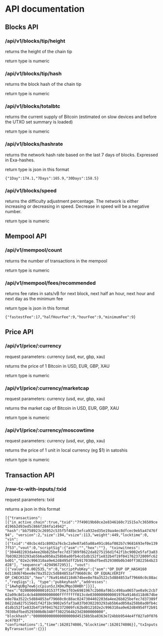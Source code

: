 # API documentation

## Blocks API
### /api/v1/blocks/tip/height
returns the height of the chain tip

return type is numeric

### /api/v1/blocks/tip/hash
returns the block hash of the chain tip

return type is numeric

### /api/v1/blocks/totalbtc
returns the current supply of Bitcoin (estimated on slow devices and before the UTXO set summary is loaded)

return type is numeric

### /api/v1/blocks/hashrate
returns the network hash rate based on the last 7 days of blocks. Expressed in Exa-hashes.

return type is json in this format

`{"1Day":174.1,"7Days":165.9,"30Days":158.5}`

### /api/v1/blocks/speed
returns the difficulty adjustment percentage. The network is either increasing or decreasing in speed. Decrease in speed will be a negative number.

return type is numeric


## Mempool API
### /api/v1/mempool/count
returns the number of transactions in the mempool

return type is numeric

### /api/v1/mempool/fees/recommended
returns fee rates in sats/vB for next block, next half an hour, next hour and next day as the minimum fee

return type is json in this format 

`{"fastestFee":17,"halfHourFee":9,"hourFee":9,"minimumFee":9}`


## Price API
### /api/v1/price/:currency
request parameters: currency (usd, eur, gbp, xau)

returns the price of 1 Bitcoin in USD, EUR, GBP, XAU

return type is numeric

### /api/v1/price/:currency/marketcap
request parameters: currency (usd, eur, gbp, xau)

returns the market cap of Bitcoin in USD, EUR, GBP, XAU

return type is numeric

### /api/v1/price/:currency/moscowtime
request parameters: currency (usd, eur, gbp, xau)

returns the price of 1 unit in local currency (eg $1) in satoshis

return type is numeric


## Transaction API
### /raw-tx-with-inputs/:txid
request parameters: txid 

returns a json in this format

`
[{"transactions":
  [{"in_active_chain":true,"txid":"7f49019b60ce2e8346160c71515a7c36509ced196b2d93ed5c866f284fa14942",
    "hash":"bb758923c26952c535f5f48bc3efca932ed35e19aa4ec8dfcec9eb5a47476f94",
    "version":2,"size":194,"vsize":113,"weight":449,"locktime":0,
    "vin":[{"txid":"48cbc4d1c8092a76cbc2a9e07a65a08a491c86af082b7c9681693ef0e1397f53","vout":0,"scriptSig":{"asm":"","hex":""},
    "txinwitness":["304402203da4ee26b825befec7d37389f8622da8275156d1f42f1bc9002e5faf3a837b0302203293ab5b6ad058a258b0ad0fb4cd1db152f1e832b4f19f041762372009fc62bd01","02e2c996310aa9e62d8495dff2b917030bdfbed529300b0b340ff3022564b23d28"],
    "sequence":4294967295}],
    "vout":[{"value":0.002535,"n":0,"scriptPubKey":{"asm":"OP_DUP OP_HASH160 6d118d674bee8e78a3522c5d884853af79660c0c OP_EQUALVERIFY OP_CHECKSIG","hex":"76a9146d118d674bee8e78a3522c5d884853af79660c0c88ac","reqSigs":1,
    "type":"pubkeyhash","addresses":["1AwhgUBg7ew6jcCpiun5zJXDmJMqo38HBh"]}}],
    "hex":"02000000000101537f39e1f03e6981967c2b08af861c498aa0657ae0a9c2cb762a09c8d1c4cb480000000000ffffffff013cde0300000000001976a9146d118d674bee8e78a3522c5d884853af79660c0c88ac0247304402203da4ee26b825befec7d37389f8622da8275156d1f42f1bc9002e5faf3a837b0302203293ab5b6ad058a258b0ad0fb4cd1db152f1e832b4f19f041762372009fc62bd012102e2c996310aa9e62d8495dff2b917030bdfbed529300b0b340ff3022564b23d2800000000",
    "blockhash":"0000000000000000000d45158b5ba8363e724bbb9544e4ff827a9f076ac4703f",
    "confirmations":1,"time":1620174086,"blocktime":1620174086}],"txInputsByTransaction":{}}]
`

